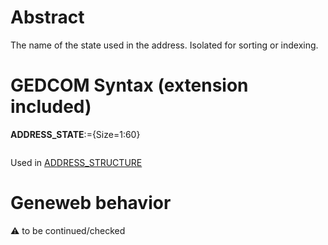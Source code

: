 ﻿# Abstract
The name of the state used in the address. Isolated for sorting or indexing.


# GEDCOM Syntax (extension included)

**ADDRESS_STATE**:={Size=1:60}
<pre>
</pre>
Used in <a href=Ged.ADDRESS_STRUCTURE.md>ADDRESS_STRUCTURE</a><br />

# Geneweb behavior


:warning: to be continued/checked

